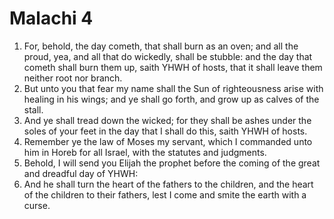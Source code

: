 ﻿# Malachi 4
1. For, behold, the day cometh, that shall burn as an oven; and all the proud, yea, and all that do wickedly, shall be stubble: and the day that cometh shall burn them up, saith YHWH of hosts, that it shall leave them neither root nor branch. 
2.  But unto you that fear my name shall the Sun of righteousness arise with healing in his wings; and ye shall go forth, and grow up as calves of the stall. 
3. And ye shall tread down the wicked; for they shall be ashes under the soles of your feet in the day that I shall do this, saith YHWH of hosts. 
4.  Remember ye the law of Moses my servant, which I commanded unto him in Horeb for all Israel, with the statutes and judgments. 
5.  Behold, I will send you Elijah the prophet before the coming of the great and dreadful day of YHWH: 
6. And he shall turn the heart of the fathers to the children, and the heart of the children to their fathers, lest I come and smite the earth with a curse. 
